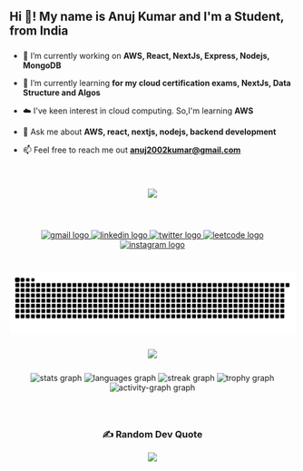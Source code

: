 <h2 align="left">Hi 👋! My name is Anuj Kumar and I'm a Student, from India</h2>

###

- 🔭 I’m currently working on **AWS, React, NextJs, Express, Nodejs, MongoDB**

- 🌱 I’m currently learning **for my cloud certification exams, NextJs, Data Structure and Algos**

- ☁️ I've keen interest in cloud computing. So,I'm learning **AWS**
  
- 💬 Ask me about **AWS, react, nextjs, nodejs, backend development**

- 📫 Feel free to reach me out **anuj2002kumar@gmail.com**


</br>

###

<p align="center">
  <a href="https://skillicons.dev">
    <img src="https://skillicons.dev/icons?i=git,aws,cpp,css,discord,postgres,prisma,express,firebase,redis,github,html,java,js,linux,md,materialui,mongodb,mysql,nextjs,nodejs,postman,py,react,redux,tailwind,ts,vscode,terraform,cloudflare,vercel" />
  </a>
</p>
<br>

###

<div align="center">
  <a href="mailto:anuj2002kumar@gmail.com" target="_blank">
    <img src="https://img.shields.io/static/v1?message=Gmail&logo=gmail&label=&color=D14836&logoColor=white&labelColor=&style=for-the-badge" height="35" alt="gmail logo"  />
  </a>
  <a href="https://www.linkedin.com/in/anuj-kumar-7837a9268/" target="_blank">
    <img src="https://img.shields.io/static/v1?message=LinkedIn&logo=linkedin&label=&color=0077B5&logoColor=white&labelColor=&style=for-the-badge" height="35" alt="linkedin logo"  />
  </a>
  <a href="https://x.com/part_time_anuj" target="_blank">
    <img src="https://img.shields.io/static/v1?message=Twitter&logo=twitter&label=&color=1DA1F2&logoColor=white&labelColor=&style=for-the-badge" height="35" alt="twitter logo"  />
  </a>
  <a href="https://leetcode.com/u/https_anuj1807/" target="_blank">
    <img src="https://img.shields.io/badge/-LeetCode-FFA116?style=for-the-badge&logo=LeetCode&logoColor=black" height="35" alt="leetcode logo"  />
  </a>
  <a href="https://www.instagram.com/https_anuj1807/" target="_blank">
    <img src="https://img.shields.io/badge/Instagram-E4405F?style=for-the-badge&logo=instagram&logoColor=white" height="35" alt="instagram logo"  />
  </a>
</div>

###

<br clear="both">

<div align="center">

<img src="./output/snake.svg" alt="Snake animation" />
  
</div>

###

<div align="center">
  <img src="https://profile-counter.glitch.me/httpsanuj1807/count.svg?"  />
</div>

###

<div align="center">
  <img src="https://github-readme-stats.vercel.app/api?username=httpsanuj1807&hide_title=false&hide_rank=false&show_icons=true&include_all_commits=true&count_private=true&disable_animations=false&theme=dracula&locale=en&hide_border=true&order=1" height="193" alt="stats graph"  />
  <img src="https://github-readme-stats.vercel.app/api/top-langs?username=httpsanuj1807&locale=en&hide_title=false&layout=compact&card_width=320&langs_count=16&theme=dracula&hide_border=true&order=2" height="193" alt="languages graph"  />
  <img src="https://streak-stats.demolab.com?user=httpsanuj1807&locale=en&mode=daily&theme=dracula&hide_border=true&border_radius=7&order=3" height="193" alt="streak graph"  />
  <img src="https://github-profile-trophy.vercel.app?username=httpsanuj1807&theme=dracula&column=-1&row=1&margin-w=8&margin-h=8&no-bg=false&no-frame=false&order=4" height="150" alt="trophy graph"  />
  <img src="https://github-readme-activity-graph.vercel.app/graph?username=httpsanuj1807&radius=16&theme=dracula&area=true&order=5&hide_border=true&bg_color=black" height="300" alt="activity-graph graph"  />
</div>

###

<div align="center"> 
</br>

### ✍️ Random Dev Quote

![](https://quotes-github-readme.vercel.app/api?type=horizontal&theme=radical)

</div>
